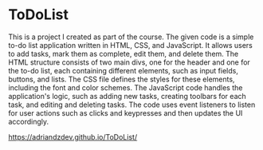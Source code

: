# ToDoList

This is a project I created as part of the course. The given code is a simple to-do list application written in HTML, CSS, and JavaScript. It allows users to add tasks, mark them as complete, edit them, and delete them. The HTML structure consists of two main divs, one for the header and one for the to-do list, each containing different elements, such as input fields, buttons, and lists. The CSS file defines the styles for these elements, including the font and color schemes. The JavaScript code handles the application's logic, such as adding new tasks, creating toolbars for each task, and editing and deleting tasks. The code uses event listeners to listen for user actions such as clicks and keypresses and then updates the UI accordingly.

https://adriandzdev.github.io/ToDoList/
